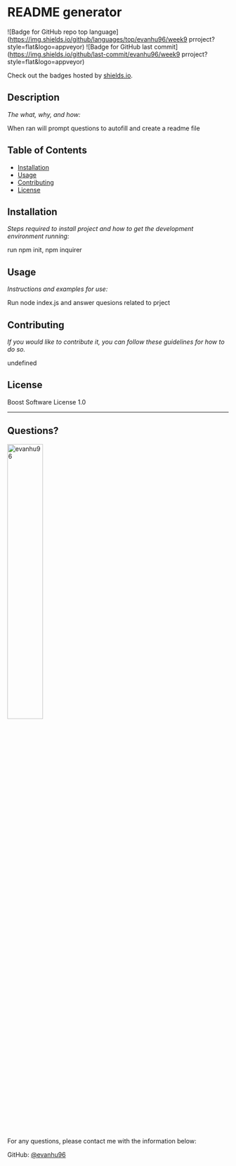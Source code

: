 # README generator
  ![Badge for GitHub repo top language](https://img.shields.io/github/languages/top/evanhu96/week9 prroject?style=flat&logo=appveyor) ![Badge for GitHub last commit](https://img.shields.io/github/last-commit/evanhu96/week9 prroject?style=flat&logo=appveyor)
  
  Check out the badges hosted by [shields.io](https://shields.io/).
  
  
  ## Description 
  
  *The what, why, and how:* 
  
  When ran will prompt questions to autofill and create a readme file
  ## Table of Contents
  * [Installation](#installation)
  * [Usage](#usage)
  * [Contributing](#contributing)
  * [License](#license)
  
  ## Installation
  
  *Steps required to install project and how to get the development environment running:*
  
  run npm init, npm inquirer
  
  ## Usage 
  
  *Instructions and examples for use:*
  
  Run node index.js and answer quesions related to prject
  
  ## Contributing
  
  *If you would like to contribute it, you can follow these guidelines for how to do so.*
  
  undefined
  
  ## License
  
  Boost Software License 1.0
  
  ---
  
  ## Questions?
  <img src="https://avatars.githubusercontent.com/u/109828768?v=4" alt="evanhu96" width="40%" />
  
  For any questions, please contact me with the information below:
 
  GitHub: [@evanhu96](https://api.github.com/users/evanhu96)
  